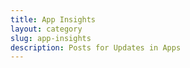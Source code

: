 ```yaml
---
title: App Insights
layout: category
slug: app-insights
description: Posts for Updates in Apps
---
```


